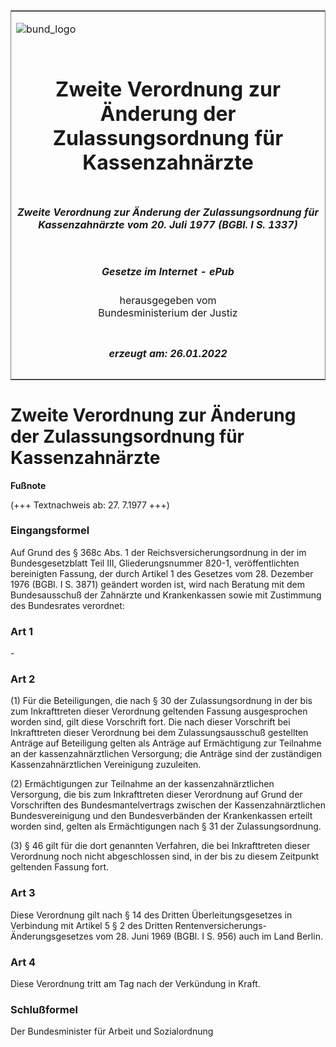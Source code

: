 <span id="DECKBLATT.html"></span>

<table border="0" frame="border" width="100%">

<tr valign="top">

<td align="left">

![bund\_logo](BfJ_2021_Web_de_de.gif)

</td>

<td align="right">

 

</td>

</tr>

<tr align="center" valign="middle">

<td colspan="2">

# Zweite Verordnung zur Änderung der Zulassungsordnung für Kassenzahnärzte

</td>

</tr>

<tr align="center" valign="middle">

<td colspan="2">

##### Zweite Verordnung zur Änderung der Zulassungsordnung für Kassenzahnärzte vom 20. Juli 1977 (BGBl. I S. 1337)

</td>

</tr>

<tr align="center" valign="middle">

<td colspan="2">

  
  

##### Gesetze im Internet - ePub  
  
herausgegeben vom  
Bundesministerium der Justiz

</td>

</tr>

<tr align="center" valign="bottom">

<td colspan="2">

  
  

##### erzeugt am: 26.01.2022

</td>

</tr>

</table>

<span id="BJNR013370977.html"></span>

# Zweite Verordnung zur Änderung der Zulassungsordnung für Kassenzahnärzte

<div>

  
**Fußnote**

<div class="jnhtml">

<div>

<div class="jurAbsatz">

(+++ Textnachweis ab: 27. 7.1977 +++)

</div>

</div>

</div>

</div>

<span id="BJNR013370977BJNE000100311.html"></span>

### Eingangsformel  

<div>

<div class="jnhtml">

<div>

<div class="jurAbsatz">

Auf Grund des § 368c Abs. 1 der Reichsversicherungsordnung in der im
Bundesgesetzblatt Teil III, Gliederungsnummer 820-1, veröffentlichten
bereinigten Fassung, der durch Artikel 1 des Gesetzes vom 28. Dezember
1976 (BGBl. I S. 3871) geändert worden ist, wird nach Beratung mit dem
Bundesausschuß der Zahnärzte und Krankenkassen sowie mit Zustimmung des
Bundesrates verordnet:

</div>

</div>

</div>

</div>

<span id="BJNR013370977BJNE000200311.html"></span>

### Art 1  

<div>

<div class="jnhtml">

<div>

<div class="jurAbsatz">

\-

</div>

</div>

</div>

</div>

<span id="BJNR013370977BJNE000300311.html"></span>

### Art 2  

<div>

<div class="jnhtml">

<div>

<div class="jurAbsatz">

(1) Für die Beteiligungen, die nach § 30 der Zulassungsordnung in der
bis zum Inkrafttreten dieser Verordnung geltenden Fassung ausgesprochen
worden sind, gilt diese Vorschrift fort. Die nach dieser Vorschrift bei
Inkrafttreten dieser Verordnung bei dem Zulassungsausschuß gestellten
Anträge auf Beteiligung gelten als Anträge auf Ermächtigung zur
Teilnahme an der kassenzahnärztlichen Versorgung; die Anträge sind der
zuständigen Kassenzahnärztlichen Vereinigung zuzuleiten.

</div>

<div class="jurAbsatz">

(2) Ermächtigungen zur Teilnahme an der kassenzahnärztlichen Versorgung,
die bis zum Inkrafttreten dieser Verordnung auf Grund der Vorschriften
des Bundesmantelvertrags zwischen der Kassenzahnärztlichen
Bundesvereinigung und den Bundesverbänden der Krankenkassen erteilt
worden sind, gelten als Ermächtigungen nach § 31 der Zulassungsordnung.

</div>

<div class="jurAbsatz">

(3) § 46 gilt für die dort genannten Verfahren, die bei Inkrafttreten
dieser Verordnung noch nicht abgeschlossen sind, in der bis zu diesem
Zeitpunkt geltenden Fassung fort.

</div>

</div>

</div>

</div>

<span id="BJNR013370977BJNE000400311.html"></span>

### Art 3  

<div>

<div class="jnhtml">

<div>

<div class="jurAbsatz">

Diese Verordnung gilt nach § 14 des Dritten Überleitungsgesetzes in
Verbindung mit Artikel 5 § 2 des Dritten
Rentenversicherungs-Änderungsgesetzes vom 28. Juni 1969 (BGBl. I S.
956) auch im Land Berlin.

</div>

</div>

</div>

</div>

<span id="BJNR013370977BJNE000500311.html"></span>

### Art 4  

<div>

<div class="jnhtml">

<div>

<div class="jurAbsatz">

Diese Verordnung tritt am Tag nach der Verkündung in Kraft.

</div>

</div>

</div>

</div>

<span id="BJNR013370977BJNE000600311.html"></span>

### Schlußformel  

<div>

<div class="jnhtml">

<div>

<div class="jurAbsatz">

<span class="SP">Der Bundesminister für Arbeit und Sozialordnung</span>

</div>

</div>

</div>

</div>
